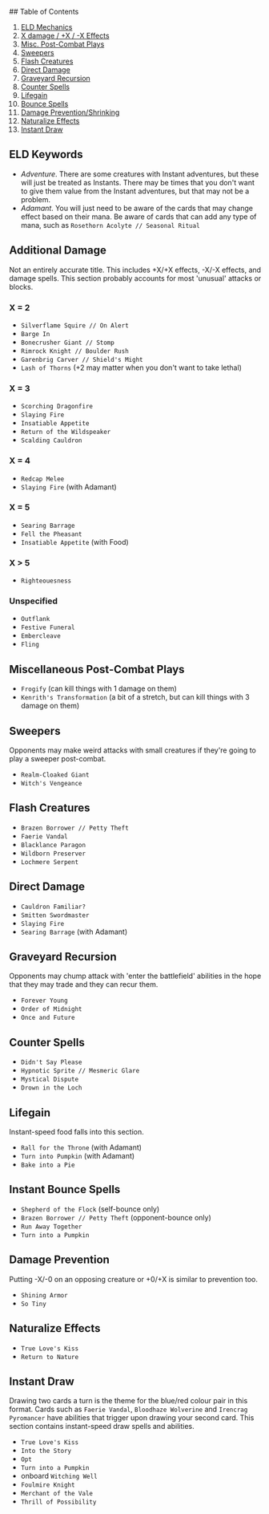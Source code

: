 ## Table of Contents

1. [ELD Mechanics](#eld-mechanics)
2. [X damage / +X / -X Effects](#additional-damage)
3. [Misc. Post-Combat Plays](#miscellaneous-post-combat-plays)
4. [Sweepers](#sweepers)
5. [Flash Creatures](#flash-creatures)
6. [Direct Damage](#direct-damage)
7. [Graveyard Recursion](#graveyard-recursion)
8. [Counter Spells](#counter-spells)
9. [Lifegain](#lifegain)
10. [Bounce Spells](#instant-bounce-spells)
11. [Damage Prevention/Shrinking](#damage-prevention)
12. [Naturalize Effects](#naturalize-effects)
13. [Instant Draw](#instant-draw)

## ELD Keywords

- _Adventure_. There are some creatures with Instant adventures, but these will just be treated as Instants. There may be times that you don't want to give them value from the Instant adventures, but that may not be a problem.
- _Adamant_. You will just need to be aware of the cards that may change effect based on their mana. Be aware of cards that can add any type of mana, such as `Rosethorn Acolyte // Seasonal Ritual`

## Additional Damage

Not an entirely accurate title. This includes +X/+X effects, -X/-X effects, and damage spells. This section probably accounts for most 'unusual' attacks or blocks.

### X = 2

- `Silverflame Squire // On Alert`
- `Barge In`
- `Bonecrusher Giant // Stomp`
- `Rimrock Knight // Boulder Rush`
- `Garenbrig Carver // Shield's Might`
- `Lash of Thorns` (+2 may matter when you don't want to take lethal)

### X = 3

- `Scorching Dragonfire`
- `Slaying Fire`
- `Insatiable Appetite`
- `Return of the Wildspeaker`
- `Scalding Cauldron`

### X = 4

- `Redcap Melee`
- `Slaying Fire` (with Adamant)

### X = 5

- `Searing Barrage`
- `Fell the Pheasant`
- `Insatiable Appetite` (with Food)

### X > 5

- `Righteouesness`

### Unspecified

- `Outflank`
- `Festive Funeral`
- `Embercleave`
- `Fling`

## Miscellaneous Post-Combat Plays

- `Frogify` (can kill things with 1 damage on them)
- `Kenrith's Transformation` (a bit of a stretch, but can kill things with 3 damage on them)

## Sweepers

Opponents may make weird attacks with small creatures if they're going to play a sweeper post-combat.

- `Realm-Cloaked Giant`
- `Witch's Vengeance`

## Flash Creatures

- `Brazen Borrower // Petty Theft`
- `Faerie Vandal`
- `Blacklance Paragon`
- `Wildborn Preserver`
- `Lochmere Serpent`

## Direct Damage

- `Cauldron Familiar?`
- `Smitten Swordmaster`
- `Slaying Fire`
- `Searing Barrage` (with Adamant)

## Graveyard Recursion

Opponents may chump attack with 'enter the battlefield' abilities in the hope that they may trade and they can recur them.

- `Forever Young`
- `Order of Midnight`
- `Once and Future`

## Counter Spells

- `Didn't Say Please`
- `Hypnotic Sprite // Mesmeric Glare`
- `Mystical Dispute`
- `Drown in the Loch`

## Lifegain

Instant-speed food falls into this section.

- `Rall for the Throne` (with Adamant)
- `Turn into Pumpkin` (with Adamant)
- `Bake into a Pie`

## Instant Bounce Spells

- `Shepherd of the Flock` (self-bounce only)
- `Brazen Borrower // Petty Theft` (opponent-bounce only)
- `Run Away Together`
- `Turn into a Pumpkin`

## Damage Prevention

Putting -X/-0 on an opposing creature or +0/+X is similar to prevention too.

- `Shining Armor`
- `So Tiny`

## Naturalize Effects

- `True Love's Kiss`
- `Return to Nature`

## Instant Draw

Drawing two cards a turn is the theme for the blue/red colour pair in this format. Cards such as `Faerie Vandal`, `Bloodhaze Wolverine` and `Irencrag Pyromancer` have abilities that trigger upon drawing your second card. This section contains instant-speed draw spells and abilities.

- `True Love's Kiss`
- `Into the Story`
- `Opt`
- `Turn into a Pumpkin`
- onboard `Witching Well`
- `Foulmire Knight`
- `Merchant of the Vale`
- `Thrill of Possibility`
